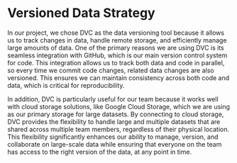# Versioned Data Strategy

In our project, we chose DVC as the data versioning tool because it allows us to track changes in data, handle remote storage, and efficiently manage large amounts of data. One of the primary reasons we are using DVC is its seamless integration with GitHub, which is our main version control system for code. This integration allows us to track both data and code in parallel, so every time we commit code changes, related data changes are also versioned. This ensures we can maintain consistency across both code and data, which is critical for reproducibility.

In addition, DVC is particularly useful for our team because it works well with cloud storage solutions, like Google Cloud Storage, which we are using as our primary storage for large datasets. By connecting to cloud storage, DVC provides the flexibility to handle large and multiple datasets that are shared across multiple team members, regardless of their physical location. This flexibility significantly enhances our ability to manage, version, and collaborate on large-scale data while ensuring that everyone on the team has access to the right version of the data, at any point in time.

